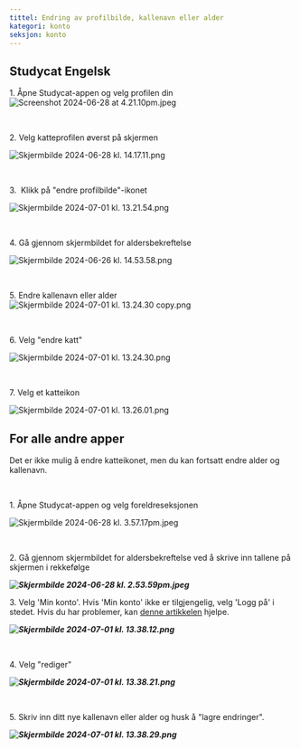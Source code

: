 ```yaml
---
tittel: Endring av profilbilde, kallenavn eller alder
kategori: konto
seksjon: konto
---
```

## Studycat Engelsk


1\. Åpne Studycat-appen og velg profilen din![Screenshot 2024-06-28 at 4.21.10pm.jpeg](https://help.Studycat.com/hc/article_attachments/34473186682009)


 


2\. Velg katteprofilen øverst på skjermen


![Skjermbilde 2024-06-28 kl. 14.17.11.png](https://help.Studycat.com/hc/article_attachments/34473186684953)


 


3\.  Klikk på "endre profilbilde"-ikonet


![Skjermbilde 2024-07-01 kl. 13.21.54.png](https://help.Studycat.com/hc/article_attachments/34473186707865)


 


4\. Gå gjennom skjermbildet for aldersbekreftelse 


![Skjermbilde 2024-06-26 kl. 14.53.58.png](https://help.Studycat.com/hc/article_attachments/34473186715801)


 


5\. Endre kallenavn eller alder![Skjermbilde 2024-07-01 kl. 13.24.30 copy.png](https://help.Studycat.com/hc/article_attachments/34473186721561)


 


6\. Velg "endre katt"


![Skjermbilde 2024-07-01 kl. 13.24.30.png](https://help.Studycat.com/hc/article_attachments/34473186726041)


 


7\. Velg et katteikon


![Skjermbilde 2024-07-01 kl. 13.26.01.png](https://help.Studycat.com/hc/article_attachments/34473149798937)


## 


## For alle andre apper


Det er ikke mulig å endre katteikonet, men du kan fortsatt endre alder og kallenavn.


 


1\. Åpne Studycat-appen og velg foreldreseksjonen


![Skjermbilde 2024-06-28 kl. 3.57.17pm.jpeg](https://help.Studycat.com/hc/article_attachments/34473149804697)


 


2\. Gå gjennom skjermbildet for aldersbekreftelse ved å skrive inn tallene på skjermen i rekkefølge


***![Skjermbilde 2024-06-28 kl. 2.53.59pm.jpeg](https://help.Studycat.com/hc/article_attachments/34473149807641)***


3\. Velg 'Min konto'. Hvis 'Min konto' ikke er tilgjengelig, velg 'Logg på' i stedet. Hvis du har problemer, kan [denne artikkelen](https://help.Studycat.com/hc/en-us/articles/360051281554-Access-your-free-trial-or-subscription) hjelpe.


***![Skjermbilde 2024-07-01 kl. 13.38.12.png](https://help.Studycat.com/hc/article_attachments/34473149811993)***


 


4\. Velg "rediger"


***![Skjermbilde 2024-07-01 kl. 13.38.21.png](https://help.Studycat.com/hc/article_attachments/34473186746521)***


 


5\. Skriv inn ditt nye kallenavn eller alder og husk å "lagre endringer".


***![Skjermbilde 2024-07-01 kl. 13.38.29.png](https://help.Studycat.com/hc/article_attachments/34473149816729)***